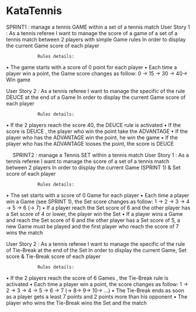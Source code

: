 # KataTennis

SPRINT1 : manage a tennis GAME within a set of a tennis match
User Story 1 :
                As a tennis referee
I want to manage the score of a game of a set of a tennis match between 2 players with simple Game rules
In order to display the current Game score of each player
 
                Rules details:
•         The game starts with a score of 0 point for each player
•         Each time a player win a point, the Game score changes as follow:
0 -> 15 -> 30 -> 40-> Win game
 
                              
 
User Story 2 :
                As a tennis referee
I want to manage the specific of the rule DEUCE at the end of a Game
In order to display the current Game score of each player
 
                Rules details:
•         If the 2 players reach the score 40, the DEUCE rule is activated
•         If the score is DEUCE , the player who  win the point take the ADVANTAGE
•         If the player who has the ADVANTAGE win the  point, he win the game
•         If the player who has the ADVANTAGE looses the point, the score is DEUCE
 
 
SPRINT2 : manage a Tennis SET within a tennis match
User Story 1 :
              As a tennis referee
I want to manage the score of a set of a tennis match between 2 players
In order to display the current Game (SPRINT 1) & Set score of each player
 
                Rules details:
•         The set starts with a score of 0 Game for each player
•         Each time a player win a Game (see SPRINT 1), the Set score changes as follow:
1 -> 2 -> 3 -> 4 -> 5 -> 6 (-> 7)
•         If a player reach the Set score of 6 and the other player has a Set score of 4 or lower, the player win the Set
•         If a player wins a Game and reach the Set score of 6 and the other player has a Set score of 5, a new Game must be played and the first player who reach the score of 7 wins the match
 
User Story 2 :
                As a tennis referee
I want to manage the specific of the rule of Tie-Break at the end of the Set
In order to display the current Game, Set score & Tie-Break score of each player
 
                Rules details:
•         If the 2 players reach the score of 6 Games , the Tie-Break rule is activated
•         Each time a player win a point, the score changes as follow:
1 -> 2 -> 3 -> 4 -> 5 -> 6 -> 7 (-> 8-> 9-> 10-> …)
•         The Tie-Break ends as soon as a player gets a least 7 points and 2 points more than his opponent
•         The player who wins the Tie-Break wins the Set and the match
 
                              

 
 

